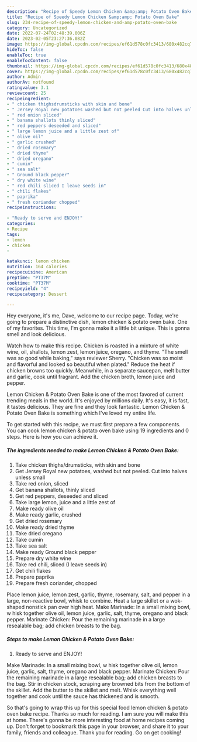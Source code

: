 ```yaml
---
description: "Recipe of Speedy Lemon Chicken &amp;amp; Potato Oven Bake"
title: "Recipe of Speedy Lemon Chicken &amp;amp; Potato Oven Bake"
slug: 234-recipe-of-speedy-lemon-chicken-and-amp-potato-oven-bake
category: Uncategorized
date: 2022-07-24T02:48:39.006Z
date: 2023-02-05T23:27:36.082Z
image: https://img-global.cpcdn.com/recipes/ef61d578c0fc3413/680x482cq70/lemon-chicken-potato-oven-bake-recipe-main-photo.jpg
hideToc: false
enableToc: true
enableTocContent: false
thumbnail: https://img-global.cpcdn.com/recipes/ef61d578c0fc3413/680x482cq70/lemon-chicken-potato-oven-bake-recipe-main-photo.jpg
cover: https://img-global.cpcdn.com/recipes/ef61d578c0fc3413/680x482cq70/lemon-chicken-potato-oven-bake-recipe-main-photo.jpg
author: Admin
authorAv: notfound
ratingvalue: 3.1
reviewcount: 25
recipeingredient:
- " chicken thighsdrumsticks with skin and bone"
- " Jersey Royal new potatoes washed but not peeled Cut into halves unless small"
- " red onion sliced"
- " banana shallots thinly sliced"
- " red peppers deseeded and sliced"
- " large lemon juice and a little zest of"
- " olive oil"
- " garlic crushed"
- " dried rosemary"
- " dried thyme"
- " dried oregano"
- " cumin"
- " sea salt"
- " Ground black pepper"
- " dry white wine"
- " red chili sliced I leave seeds in"
- " chili flakes"
- " paprika"
- " fresh coriander chopped"
recipeinstructions:

- "Ready to serve and ENJOY!"
categories:
- Recipe
tags:
- lemon
- chicken
- 

katakunci: lemon chicken  
nutrition: 164 calories
recipecuisine: American
preptime: "PT37M"
cooktime: "PT37M"
recipeyield: "4"
recipecategory: Dessert

---
```



Hey everyone, it's me, Dave, welcome to our recipe page. Today, we're going to prepare a distinctive dish, lemon chicken &amp; potato oven bake. One of my favorites. This time, I'm gonna make it a little bit unique. This is gonna smell and look delicious.

Watch how to make this recipe. Chicken is roasted in a mixture of white wine, oil, shallots, lemon zest, lemon juice, oregano, and thyme. &#34;The smell was so good while baking,&#34; says reviewer Sherry. &#34;Chicken was so moist and flavorful and looked so beautiful when plated.&#34; Reduce the heat if chicken browns too quickly. Meanwhile, in a separate saucepan, melt butter and garlic, cook until fragrant. Add the chicken broth, lemon juice and pepper.

Lemon Chicken &amp; Potato Oven Bake is one of the most favored of current trending meals in the world. It's enjoyed by millions daily. It's easy, it is fast, it tastes delicious. They are fine and they look fantastic. Lemon Chicken &amp; Potato Oven Bake is something which I've loved my entire life.


To get started with this recipe, we must first prepare a few components. You can cook lemon chicken &amp; potato oven bake using 19 ingredients and 0 steps. Here is how you can achieve it.

<!--inarticleads1-->

##### The ingredients needed to make Lemon Chicken &amp; Potato Oven Bake:

1. Take  chicken thighs/drumsticks, with skin and bone
1. Get  Jersey Royal new potatoes, washed but not peeled. Cut into halves unless small
1. Take  red onion, sliced
1. Get  banana shallots, thinly sliced
1. Get  red peppers, deseeded and sliced
1. Take  large lemon, juice and a little zest of
1. Make ready  olive oil
1. Make ready  garlic, crushed
1. Get  dried rosemary
1. Make ready  dried thyme
1. Take  dried oregano
1. Take  cumin
1. Take  sea salt
1. Make ready  Ground black pepper
1. Prepare  dry white wine
1. Take  red chili, sliced (I leave seeds in)
1. Get  chili flakes
1. Prepare  paprika
1. Prepare  fresh coriander, chopped


Place lemon juice, lemon zest, garlic, thyme, rosemary, salt, and pepper in a large, non-reactive bowl, whisk to combine. Heat a large skillet or a wok-shaped nonstick pan over high heat. Make Marinade: In a small mixing bowl, w hisk together olive oil, lemon juice, garlic, salt, thyme, oregano and black pepper. Marinate Chicken: Pour the remaining marinade in a large resealable bag; add chicken breasts to the bag. 

<!--inarticleads2-->

##### Steps to make Lemon Chicken &amp; Potato Oven Bake:


1. Ready to serve and ENJOY!

Make Marinade: In a small mixing bowl, w hisk together olive oil, lemon juice, garlic, salt, thyme, oregano and black pepper. Marinate Chicken: Pour the remaining marinade in a large resealable bag; add chicken breasts to the bag. Stir in chicken stock, scraping any browned bits from the bottom of the skillet. Add the butter to the skillet and melt. Whisk everything well together and cook until the sauce has thickened and is smooth. 

So that's going to wrap this up for this special food lemon chicken &amp; potato oven bake recipe. Thanks so much for reading. I am sure you will make this at home. There's gonna be more interesting food at home recipes coming up. Don't forget to bookmark this page in your browser, and share it to your family, friends and colleague. Thank you for reading. Go on get cooking!
